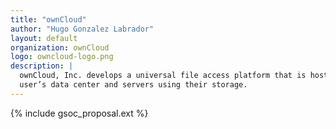 ```yaml
---
title: "ownCloud"
author: "Hugo Gonzalez Labrador"
layout: default
organization: ownCloud
logo: owncloud-logo.png
description: |
  ownCloud, Inc. develops a universal file access platform that is hosted in
  user’s data center and servers using their storage.
---
```


{% include gsoc_proposal.ext %}
